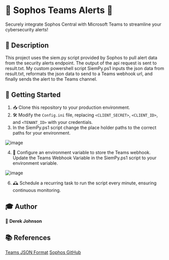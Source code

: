 # 👾 Sophos Teams Alerts 👾

Securely integrate Sophos Central with Microsoft Teams to streamline your cybersecurity alerts!

## 📜 Description

This project uses the siem.py script provided by Sophos to pull alert data from the security alerts endpoint. The output of the api request is sent to result.txt. My custom powershell script SiemPy.ps1 inputs the json data from result.txt, reformats the json data to send to a Teams webhook url, and finally sends the alert to the Teams channel. 

## 🚀 Getting Started

1. 📥 Clone this repository to your production environment.
2. 🛠 Modify the `Config.ini` file, replacing `<CLIENT_SECRET>`, `<CLIENT_ID>`, and `<TENANT_ID>` with your credentials.
3. In the SiemPy.ps1 script change the place holder paths to the correct paths for your environment.

![image](https://github.com/derekrjohnson/Sophos-Teams-Alerts/assets/142181223/d99e52ed-af07-4ba5-ae56-0880b97efc0d)

4. 🧩 Configure an environment variable to store the Teams webhook. Update the Teams Webhook Variable in the SiemPy.ps1 script to your environment variable.

![image](https://github.com/derekrjohnson/Sophos-Teams-Alerts/assets/142181223/c880c40e-9e7e-4c81-90cf-e68850866c77)

6. 🕰 Schedule a recurring task to run the script every minute, ensuring continuous monitoring.

## 🎓 Author

👤 **Derek Johnson**

## 📚 References

[Teams JSON Format](https://learn.microsoft.com/en-us/microsoftteams/platform/webhooks-and-connectors/how-to/connectors-using?tabs=cURL)
[Sophos GitHub](https://github.com/sophos/Sophos-Central-SIEM-Integration)
